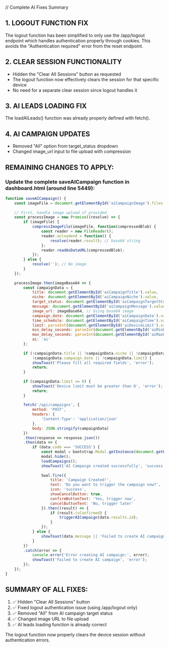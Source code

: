 // Complete AI Fixes Summary

## 1. LOGOUT FUNCTION FIX
The logout function has been simplified to only use the /app/logout endpoint which handles authentication properly through cookies. This avoids the "Authentication required" error from the reset endpoint.

## 2. CLEAR SESSION FUNCTIONALITY
- Hidden the "Clear All Sessions" button as requested
- The logout function now effectively clears the session for that specific device
- No need for a separate clear session since logout handles it

## 3. AI LEADS LOADING FIX
The loadAILeads() function was already properly defined with fetch().

## 4. AI CAMPAIGN UPDATES
- Removed "All" option from target_status dropdown
- Changed image_url input to file upload with compression

## REMAINING CHANGES TO APPLY:

### Update the complete saveAICampaign function in dashboard.html (around line 5449):

```javascript
function saveAICampaign() {
    const imageFile = document.getElementById('aiCampaignImage').files[0];
    
    // First, handle image upload if provided
    const processImage = new Promise((resolve) => {
        if (imageFile) {
            compressImageFile(imageFile, function(compressedBlob) {
                const reader = new FileReader();
                reader.onloadend = function() {
                    resolve(reader.result); // base64 string
                };
                reader.readAsDataURL(compressedBlob);
            });
        } else {
            resolve(''); // No image
        }
    });
    
    processImage.then(imageBase64 => {
        const campaignData = {
            title: document.getElementById('aiCampaignTitle').value,
            niche: document.getElementById('aiCampaignNiche').value,
            target_status: document.getElementById('aiCampaignTargetStatus').value,
            message: document.getElementById('aiCampaignMessage').value,
            image_url: imageBase64, // Using base64 image
            campaign_date: document.getElementById('aiCampaignDate').value,
            time_schedule: document.getElementById('aiCampaignTime').value,
            limit: parseInt(document.getElementById('aiDeviceLimit').value),
            min_delay_seconds: parseInt(document.getElementById('aiMinDelay').value),
            max_delay_seconds: parseInt(document.getElementById('aiMaxDelay').value),
            ai: 'ai'
        };
        
        if (!campaignData.title || !campaignData.niche || !campaignData.message || 
            !campaignData.campaign_date || !campaignData.limit) {
            showToast('Please fill all required fields', 'error');
            return;
        }
        
        if (campaignData.limit <= 0) {
            showToast('Device limit must be greater than 0', 'error');
            return;
        }
        
        fetch('/api/campaigns', {
            method: 'POST',
            headers: {
                'Content-Type': 'application/json'
            },
            body: JSON.stringify(campaignData)
        })
        .then(response => response.json())
        .then(data => {
            if (data.code === 'SUCCESS') {
                const modal = bootstrap.Modal.getInstance(document.getElementById('aiCampaignModal'));
                modal.hide();
                loadCampaigns();
                showToast('AI Campaign created successfully', 'success');
                
                Swal.fire({
                    title: 'Campaign Created!',
                    text: 'Do you want to trigger the campaign now?',
                    icon: 'success',
                    showCancelButton: true,
                    confirmButtonText: 'Yes, trigger now',
                    cancelButtonText: 'No, trigger later'
                }).then((result) => {
                    if (result.isConfirmed) {
                        triggerAICampaign(data.results.id);
                    }
                });
            } else {
                showToast(data.message || 'Failed to create AI campaign', 'error');
            }
        })
        .catch(error => {
            console.error('Error creating AI campaign:', error);
            showToast('Failed to create AI campaign', 'error');
        });
    });
}
```

## SUMMARY OF ALL FIXES:
1. ✅ Hidden "Clear All Sessions" button
2. ✅ Fixed logout authentication issue (using /app/logout only)
3. ✅ Removed "All" from AI campaign target status
4. ✅ Changed image URL to file upload
5. ✅ AI leads loading function is already correct

The logout function now properly clears the device session without authentication errors.